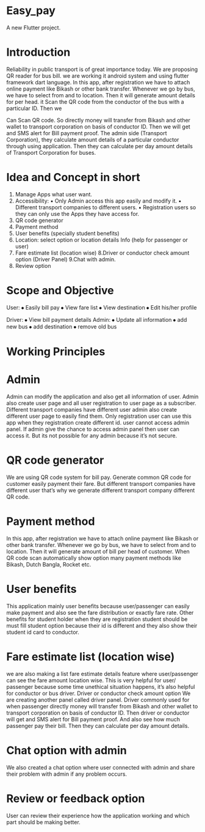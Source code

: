 # Easy_pay

A new Flutter project.

# Introduction 
Reliability in public transport is of great importance today. We are proposing QR reader for bus bill. we are working it android system and using flutter framework dart language. In this app, after registration we have to attach online payment like Bikash or other bank transfer.  Whenever we go by bus, we have to select from and to location. Then it will generate amount details for per head. it Scan the QR code from the conductor of the bus with a particular ID. Then we

Can Scan QR code. So directly money will transfer from Bikash and other wallet to transport corporation on basis of conductor ID. Then we will get and SMS alert for Bill payment proof. The admin side (Transport Corporation), they calculate amount details of a particular conductor through using application. Then they can calculate per day amount details of Transport Corporation for buses.

# Idea and Concept in short 
1. Manage Apps what user want.
 2. Accessibility: 
               ▪ Only Admin access this app easily and modify it.
               ▪ Different transport companies to different users. 
               ▪ Registration users so they can only use the Apps they have access for.
 3. QR code generator
 4. Payment method
 5. User benefits (specially student benefits) 
 6. Location: select option or location details Info (help for passenger or user)
 7. Fare estimate list (location wise)
 8.Driver or conductor check amount option (Driver Panel)
 9.Chat with admin.
 10. Review option
# Scope and Objective
User:
⦁	Easily bill pay
⦁	View fare list
⦁	View destination
⦁	Edit his/her profile

Driver:
⦁	View bill payment details
Admin:
⦁	Update all information
⦁	add new bus
⦁	add destination
⦁	remove old bus

# Working Principles

# Admin
Admin can modify the application and also get all information of user. Admin also create user page and all user registration to user page as a subscriber. Different transport companies have different user admin also create different user page to easily find them.
Only registration user can use this app when they registration create different id. user cannot access admin panel. If admin give the chance to access admin panel then user can access it. But its not possible for any admin because it’s not secure.

# QR code generator
We are using QR code system for bill pay. Generate common QR code for customer easily payment their fare. But different transport companies have different user that’s why we generate different transport company different QR code.

# Payment method
In this app, after registration we have to attach online payment like Bikash or other bank transfer.  Whenever we go by bus, we have to select from and to location. Then it will generate amount of bill per head of customer.
When QR code scan automatically show option many payment methods like Bikash, Dutch Bangla, Rocket etc. 

# User benefits
This application mainly user benefits because user/passenger can easily make payment and also see the fare distribution or exactly fare rate. Other benefits for student holder when they are registration student should be must fill student option because their id is different and they also show their student id card to conductor.
 
# Fare estimate list (location wise)
we are also making a list fare estimate details feature where user/passenger can see the fare amount location wise. This is very helpful for user/ passenger because some time unethical situation happens, it’s also helpful for conductor or bus driver.
Driver or conductor check amount option
We are creating another panel called driver panel. Driver commonly used for when passenger directly money will transfer from Bikash and other wallet to transport corporation on basis of conductor ID. Then driver or conductor will get and SMS alert for Bill payment proof. And also see how much passenger pay their bill. Then they can calculate per day amount details.

# Chat option with admin
We also created a chat option where user connected with admin and share their problem with admin if any problem occurs.

 # Review or feedback option
 User can review their experience how the application working and which part should be making better.
